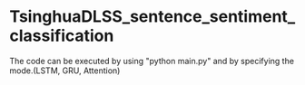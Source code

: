 # TsinghuaDLSS_sentence_sentiment_classification

The code can be executed by using "python main.py" and by specifying the mode.(LSTM, GRU, Attention)
